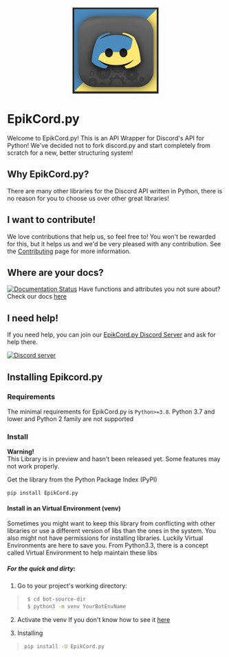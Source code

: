 <p align="center">
    <img alt="EpikCord logo" src="docs/EpikCord_Logo.png" width="200"> <!-- Yes I sourced this from DiscordGO because their design inspired me :D-->
</p>

# EpikCord.py
Welcome to EpikCord.py!
This is an API Wrapper for Discord's API for Python!
We've decided not to fork discord.py and start completely from scratch for a new, better structuring system!

## Why EpikCord.py?
There are many other libraries for the Discord API written in Python, there is no reason for you to choose us over other great libraries!

## I want to contribute!
We love contributions that help us, so feel free to! You won't be rewarded for this, but it helps us and we'd be very pleased with any contribution.
See the [Contributing](./CONTRIBUTING.md) page for more information.

## Where are your docs?
[![Documentation Status](https://readthedocs.org/projects/epikcord/badge/?version=latest)](https://epikcord.readthedocs.io/en/latest/?badge=latest)
Have functions and attributes you not sure about? Check our docs [here](https://epikcordpy.readthedocs.io)

## I need help!
If you need help, you can join our [EpikCord.py Discord Server](https://discord.gg/4R473R73kQ) and ask for help there.

<a href="https://discord.gg/4R473R73kQ" target="_blank" rel="noopener noreferrer">
    <img src="https://img.shields.io/discord/937364424208039957?color=9cf&logo=discord&label=discord" alt="Discord server">
</a>

## Installing Epikcord.py

### Requirements

The minimal requirements for EpikCord.py is `Python>=3.8`. Python 3.7 and lower and Python 2 family are not supported

### Install
**Warning!**<Br>
This Library is in preview and hasn't been released yet. Some features may not work properly.

Get the library from the Python Package Index (PyPI)
<br>
```
pip install EpikCord.py
```

#### Install in an Virtual Environment (venv)

Sometimes you might want to keep this library from conflicting with other libraries or use a different version of libs than the ones in the system. You also might not have permissions for installing libraries. Luckily Virtual Environments are here to save you. From Python3.3, there is a concept called Virtual Environment to help maintain these libs


##### For the quick and dirty:

1. Go to your project's working directory:

> ``` sh
>  $ cd bot-source-dir
>  $ python3 -m venv YourBotEnvName
> ```

2. Activate the venv
If you don't know how to see it [here](https://docs.python.org/3/library/venv.html)

3. Installing
> ``` sh
> pip install -U EpikCord.py
> ```
